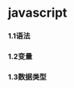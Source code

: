 # javascript
### <RouteLink to="/notes/web/javascript/base/grammar/语法">1.1语法</RouteLink>
### <RouteLink to="/notes/web/javascript/base/grammar/变量">1.2变量</RouteLink>
### <RouteLink to="/notes/web/javascript/base/grammar/数据类型">1.3数据类型</RouteLink>